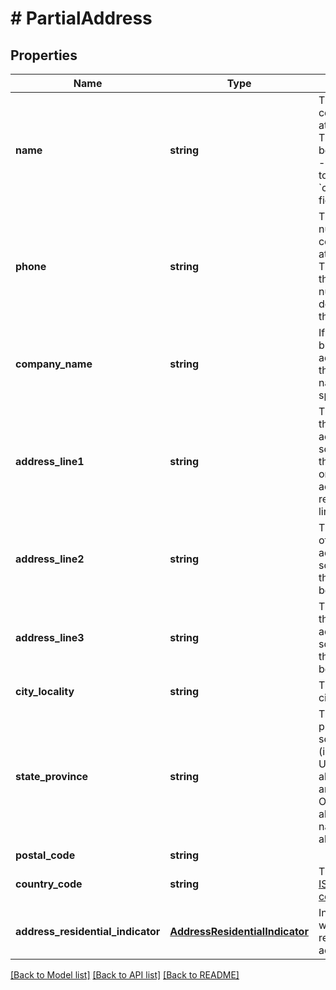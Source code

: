 # # PartialAddress

## Properties

Name | Type | Description | Notes
------------ | ------------- | ------------- | -------------
**name** | **string** | The name of a contact person at this address.  This field may be set instead of - or in addition to - the &#x60;company_name&#x60; field. | [optional]
**phone** | **string** | The phone number of a contact person at this address.  The format of this phone number varies depending on the country. | [optional]
**company_name** | **string** | If this is a business address, then the company name should be specified here. | [optional]
**address_line1** | **string** | The first line of the street address.  For some addresses, this may be the only line.  Other addresses may require 2 or 3 lines. | [optional]
**address_line2** | **string** | The second line of the street address.  For some addresses, this line may not be needed. | [optional]
**address_line3** | **string** | The third line of the street address.  For some addresses, this line may not be needed. | [optional]
**city_locality** | **string** | The name of the city or locality | [optional]
**state_province** | **string** | The state or province.  For some countries (including the U.S.) only abbreviations are allowed.  Other countries allow the full name or abbreviation. | [optional]
**postal_code** | **string** |  | [optional]
**country_code** | **string** | The two-letter [ISO 3166-1 country code](https://en.wikipedia.org/wiki/ISO_3166-1) | [optional]
**address_residential_indicator** | [**AddressResidentialIndicator**](AddressResidentialIndicator.md) | Indicates whether this is a residential address. | [optional]

[[Back to Model list]](../../README.md#models) [[Back to API list]](../../README.md#endpoints) [[Back to README]](../../README.md)
